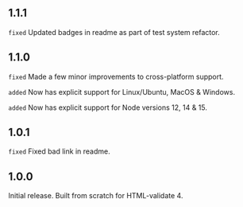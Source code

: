 ## 1.1.1
`fixed` Updated badges in readme as part of test system refactor.

## 1.1.0
`fixed` Made a few minor improvements to cross-platform support.

`added` Now has explicit support for Linux/Ubuntu, MacOS & Windows.

`added` Now has explicit support for Node versions 12, 14 & 15.

## 1.0.1
`fixed` Fixed bad link in readme.

## 1.0.0
Initial release. Built from scratch for HTML-validate 4.
